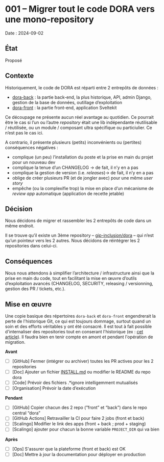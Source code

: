 
# 001 – Migrer tout le code DORA vers une mono-repository

Date : 2024-09-02

## État

Proposé

## Contexte

Historiquement, le code de DORA est réparti entre 2 entrepôts de données : 

- [dora-back](https://github.com/gip-inclusion/dora-back) : la partie back-end, la plus historique, API, admin Django, gestion de la base de données, outillage d’exploitation
- [dora-front](https://github.com/gip-inclusion/dora-front) : la partie front-end, application Sveltekit

Ce découpage ne présente aucun réel avantage au quotidien. Ce pourrait être le cas si l’un ou l’autre *repository* était une lib indépendante réutilisable / réutilisée, ou un module / composant ultra spécifique ou particiulier. Ce n’est pas le cas ici.

A contrario, il présente plusieurs (petits) inconvénients ou (pertites) conséquences négatives :

- complique (un peu) l’installation du poste et la prise en main du projet pour un nouveau dev
- complique la tenue d’un CHANGELOG → de fait, il n’y en a pas
- complique la gestion de version (i.e. *releases*)→ de fait, il n’y en a pas
- oblige de créer plusieurs PR (et de jongler avec) pour une même *user story*
- empêche (ou la complexifie trop) la mise en place d’un mécanisme de *review app* automatique (application de recette jetable)

## Décision

Nous décidons de migrer et rassembler les 2 entrepôts de code dans un même endroit.

Il se trouve qu’il existe un 3ème repository – [gip-inclusion/dora](https://github.com/gip-inclusion/dora) – qui n’est qu’un pointeur vers les 2 autres. Nous décidons de réintégrer les 2 repositories dans celui-ci.

## Conséquences

Nous nous attendons à simplifier l’architecture / infrastructure ainsi que la prise en main du code, tout en facilitant la mise en œuvre d’outils d’exploitation avancés (CHANGELOG, SECURITY, releasing / versionning, gestion des PR / tickets, etc.).

## Mise en œuvre

Une copie basique des répertoires `dora-back` et `dora-front` engendrerait la perte de l'historique Git, ce qui est toujours dommage, surtout quand un soin et des efforts véritables y ont été consacré. Il est tout à fait possible d'internaliser des repositories tout en conserant l'historique (ex : [cet article](https://medium.com/@chris_72272/keeping-git-history-when-converting-multiple-repos-into-a-monorepo-97641744d928)). Il faudra bien en tenir compte en amont et pendant l'opération de migration.


**Avant**

- [ ]  [GitHub] Fermer (intégrer ou archiver) toutes les PR actives pour les 2 repositories
- [ ]  [Doc] Ajouter un fichier [INSTALL.md](http://INSTALL.md) ou modifier le README du repo dora
- [ ]  [Code] Prévoir des fichiers .*ignore intelligemment mutualisés
- [ ]  [Organisation] Prévoir la date d’exécution

**Pendant**

- [ ]  [GitHub] Copier chacun des 2 repo (”front” et “back”) dans le repo central “dora”
- [ ]  [GitHub Actions] Retravailler la CI pour faire 2 jobs (front et back)
- [ ]  [Scalingo] Modifier le link des apps (front + back ; prod + staging)
- [ ]  [Scalingo] ajouter pour chacun la bonne variable `PROJECT_DIR` qui va bien

**Après**
- [ ] [Ops] S'assurer que la plateforme (front et back) est OK
- [ ] [Doc] Mettre à jour la documentation pour déployer en production